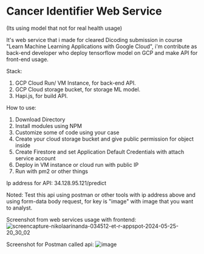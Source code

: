 # Cancer Identifier Web Service
(Its using model that not for real health usage)

It's web service that i made for cleared Dicoding submission in course "Learn Machine Learning Applications with Google Cloud", i'm contribute as back-end developer who deploy tensorflow model on GCP and make API for front-end usage.

Stack:
1. GCP Cloud Run/ VM Instance, for back-end API.
2. GCP Cloud storage bucket, for storage ML model.
4. Hapi.js, for build API.

How to use:
1. Download Directory
2. Install modules using NPM
3. Customize some of code using your case
4. Create your cloud storage bucket and give public permission for object inside
5. Create Firestore and set Application Default Credentials with attach service account
6. Deploy in VM instance or cloud run with public IP
7. Run with pm2 or other things

Ip address for API:
34.128.95.121/predict

Noted:
Test this api using postman or other tools with ip address above and using form-data body request, for key is "image" with image that you want to analyst.

Screenshot from web services usage with frontend:
![screencapture-nikolaarinanda-034512-et-r-appspot-2024-05-25-20_30_02](https://github.com/nikola4512/cancer-identifier/assets/43138798/d88b73ba-7d6f-4635-a938-ad45ebf1bf3c)

Screenshot for Postman called api:
![image](https://github.com/nikola4512/cancer-identifier/assets/43138798/1d71c32c-1c52-48d8-84bb-223a18bc2370)
